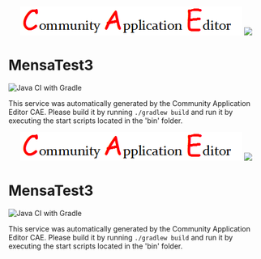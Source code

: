 <p align="center">
  <img src="https://github.com/PhilCAEOrg2/microservice-431/blob/master/img/logo.png" />
  <img src="https://raw.githubusercontent.com/rwth-acis/las2peer/master/img/logo/bitmap/las2peer-logo-128x128.png" />
</p>

MensaTest3
===================
![Java CI with Gradle](https://github.com/PhilCAEOrg2/microservice-431/workflows/Java%20CI%20with%20Gradle/badge.svg?branch=master)

This service was automatically generated by the Community Application Editor CAE. Please build it by running `./gradlew build` and run it by executing the start scripts located in the 'bin' folder.
<p align="center">
  <img src="https://github.com/PhilCAEOrg2/microservice-431/blob/master/img/logo.png" />
  <img src="https://raw.githubusercontent.com/rwth-acis/las2peer/master/img/logo/bitmap/las2peer-logo-128x128.png" />
</p>

MensaTest3
===================
![Java CI with Gradle](https://github.com/PhilCAEOrg2/microservice-431/workflows/Java%20CI%20with%20Gradle/badge.svg?branch=master)

This service was automatically generated by the Community Application Editor CAE. Please build it by running `./gradlew build` and run it by executing the start scripts located in the 'bin' folder.
